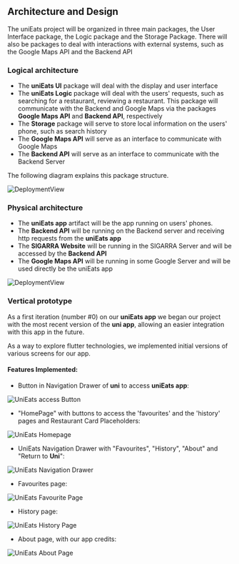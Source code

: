 ## Architecture and Design

The uniEats project will be organized in three main packages, the User Interface package, the Logic package and the Storage Package. There will also be packages to deal with interactions with external systems, such as the Google Maps API and the Backend API

### Logical architecture

- The **uniEats UI** package will deal with the display and user interface
- The **uniEats Logic** package will deal with the users' requests, such as searching for a restaurant, reviewing a restaurant. This package will communicate with the Backend and Google Maps via the packages **Google Maps API** and **Backend API**, respectively
- The **Storage** package will serve to store local information on the users' phone, such as search history
- The **Google Maps API** will serve as an interface to communicate with Google Maps
- The **Backend API** will serve as an interface to communicate with the Backend Server

The following diagram explains this package structure.

![DeploymentView](/images/PackagesDiagram.png)

### Physical architecture

- The **uniEats app** artifact will be the app running on users' phones.
- The **Backend API** will be running on the Backend server and receiving http requests from the **uniEats app**
- The **SIGARRA Website** will be running in the SIGARRA Server and will be accessed by the **Backend API**
- The **Google Maps API** will be running in some Google Server and will be used directly be the uniEats app

![DeploymentView](/images/DeploymentDiagram.png)

### Vertical prototype

As a first iteration (number #0) on our **uniEats app** we began our project with the most recent version of the **uni app**, allowing an easier integration with this app in the future. 

As a way to explore flutter technologies, we implemented initial versions of various screens for our app. 
#### Features Implemented:

- Button in Navigation Drawer of **uni** to access **uniEats app**:

![UniEats access Button](images/vertical_prototype/unieats_access_button.png)

- "HomePage" with buttons to access the 'favourites' and the 'history' pages and Restaurant Card Placeholders:

![UniEats Homepage](images/vertical_prototype/unieats_home_page.png)

- UniEats Navigation Drawer with "Favourites", "History", "About" and "Return to **Uni**":

![UniEats Navigation Drawer](images/vertical_prototype/unieats_navdrawer.png)

- Favourites page:

![UniEats Favourite Page](images/vertical_prototype/unietas_favourties_page.png)

- History page:

![UniEats History Page](images/vertical_prototype/unieats_history_page.png)

- About page, with our app credits: 

![UniEats About Page](images/vertical_prototype/unieats_about_page.png)